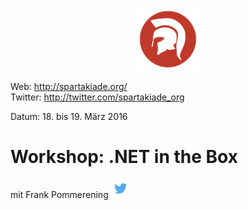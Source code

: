 <p align="center"><img src="images/logo_spartakiade.png" width=100/></p>

Web: http://spartakiade.org/  
Twitter: http://twitter.com/spartakiade_org

Datum: 18. bis 19. März 2016

# Workshop: .NET in the Box 
mit Frank Pommerening <a href="https://twitter.com/fpommerening"><img src="images/TwitterLogo.png" alt="Follow @fpommerening" width=30/></a> 

